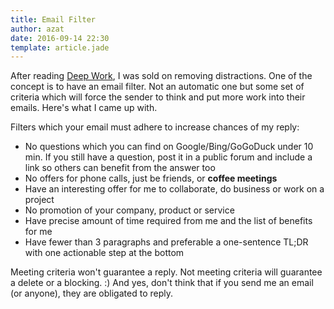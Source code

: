 ```yaml
---
title: Email Filter
author: azat
date: 2016-09-14 22:30
template: article.jade
---
```


After reading [Deep Work](http://amzn.to/2cbhiJv), I was sold on removing distractions. One of the concept is to have an email filter. Not an automatic one but some set of criteria which will force the sender to think and put more work into their emails. Here's what I came up with.

Filters which your email must adhere to increase chances of my reply:

* No questions which you can find on Google/Bing/GoGoDuck under 10 min. If you still have a question, post it in a public forum and include a link so others can benefit from the answer too
* No offers for phone calls, just be friends, or **coffee meetings**
* Have an interesting offer for me to collaborate, do business or work on a project
* No promotion of your company, product or service
* Have precise amount of time required from me and the list of benefits for me
* Have fewer than 3 paragraphs and preferable a one-sentence TL;DR with one actionable step at the bottom

Meeting criteria won't guarantee a reply. Not meeting criteria will guarantee a delete or a blocking. :) And yes, don't think that if you send me an email (or anyone), they are obligated to reply.

